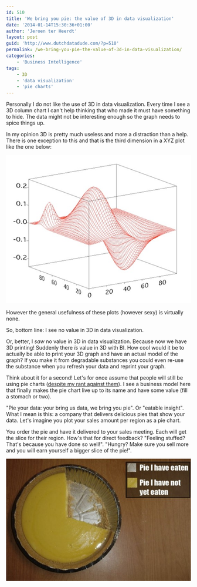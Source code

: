 ```yaml
---
id: 510
title: 'We bring you pie: the value of 3D in data visualization'
date: '2014-01-14T15:30:36+01:00'
author: 'Jeroen ter Heerdt'
layout: post
guid: 'http://www.dutchdatadude.com/?p=510'
permalink: /we-bring-you-pie-the-value-of-3d-in-data-visualization/
categories:
    - 'Business Intelligence'
tags:
    - 3D
    - 'data visualization'
    - 'pie charts'
---
```


Personally I do not like the use of 3D in data visualization. Every time I see a 3D column chart I can't help thinking that who made it must have something to hide. The data might not be interesting enough so the graph needs to spice things up.

In my opinion 3D is pretty much useless and more a distraction than a help. There is one exception to this and that is the third dimension in a XYZ plot like the one below:

<img alt="" src="../wp-content/uploads/2014/01/010314_1524_Webringyoup1.jpg" />

However the general usefulness of these plots (however sexy) is virtually none.

So, bottom line: I see no value in 3D in data visualization.

Or, better, I <em>saw</em> no value in 3D in data visualization. Because now we have 3D printing! Suddenly there <em>is</em> value in 3D with BI. How cool would it be to actually be able to print your 3D graph and have an actual model of the graph? If you make it from degradable substances you could even re-use the substance when you refresh your data and reprint your graph.

Think about it for a second! Let's for once assume that people will still be using pie charts (<a href="http://www.dutchdatadude.com/i-hate-pie-charts-and-so-should-you">despite my rant against them</a>). I see a business model here that finally makes the pie chart live up to its name and have some value (fill a stomach or two).

"Pie your data: your bring us data, we bring you pie". Or "eatable insight". What I mean is this: a company that delivers delicious pies that show your data. Let's imagine you plot your sales amount per region as a pie chart.

You order the pie and have it delivered to your sales meeting. Each will get the slice for their region.
How's that for direct feedback? "Feeling stuffed? That's because you have done so well!". "Hungry? Make sure you sell more and you will earn yourself a bigger slice of the pie!".

<img alt="" src="../wp-content/uploads/2014/01/010314_1524_Webringyoup2.jpg" />